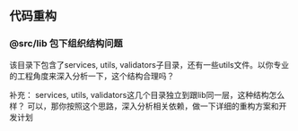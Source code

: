 ## 代码重构

### @src/lib 包下组织结构问题
该目录下包含了services, utils, validators子目录，还有一些utils文件。以你专业的工程角度来深入分析一下，这个结构合理吗？

补充：
services, utils, validators这几个目录独立到跟lib同一层，这种结构怎么样？
可以，那你按照这个思路，深入分析相关依赖，做一下详细的重构方案和开发计划   
